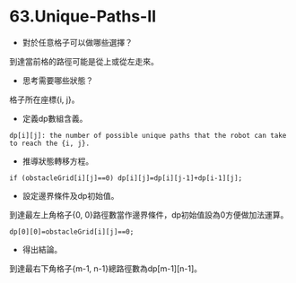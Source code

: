 # 63.Unique-Paths-II

- 對於任意格子可以做哪些選擇？

到達當前格的路徑可能是從上或從左走來。

- 思考需要哪些狀態？

格子所在座標{i, j}。

- 定義dp數組含義。

```
dp[i][j]: the number of possible unique paths that the robot can take to reach the {i, j}.
```

- 推導狀態轉移方程。

```
if (obstacleGrid[i][j]==0) dp[i][j]=dp[i][j-1]+dp[i-1][j];
```

- 設定邊界條件及dp初始值。

到達最左上角格子{0, 0}路徑數當作邊界條件，dp初始值設為0方便做加法運算。

```
dp[0][0]=obstacleGrid[i][j]==0;
```

- 得出結論。

到達最右下角格子{m-1, n-1}總路徑數為dp[m-1][n-1]。
